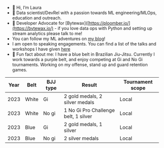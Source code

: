 - 👋 Hi, I’m Laura
- 👀 Data scientist/DevRel with a passion towards ML engineering/MLOps, education and outreach. 
- 🤗 Developer Advocate for [Bytewax]([https://ploomber.io/](https://bytewax.io/) - if you love data ops with Python and setting up stream analytics please talk to me!
 - You can follow my ML adventures on [my blog](https://lfunderburk.github.io/)!
- I am open to speaking engagements. You can find a list of the talks and workshops I have given [here](https://lfunderburk.github.io/#speaking)
- 🥋 Fun fact about me: I have a blue belt in Brazilian Jiu-Jitsu. Currently I work towards a purple belt, and enjoy competing at Gi and No Gi tournaments. Working on my offense, stand up and guard retention games. 


| Year | Belt | BJJ type| Result | Tournament scope| 
|-|-|-|-|-|
| 2023| White | Gi | 2 gold medals, 2 silver medals| Local| 
| 2023 | White | No gi | 1 No Gi Pro Challenge belt, 1 silver| Local|
| 2023 | Blue | Gi | 2 gold medals, 1 silver | Local |
| 2023 | Blue | No gi | 2 silver medals|  Local |
